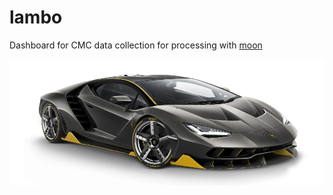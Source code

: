 # lambo

Dashboard for CMC data collection for processing with [moon](https://github.com/sharath/moon)

![lambo](centenario.png)